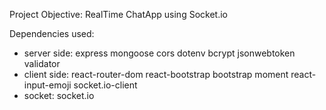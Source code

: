 Project Objective: RealTime ChatApp using Socket.io

Dependencies used:
- server side: express mongoose cors dotenv bcrypt jsonwebtoken validator
- client side: react-router-dom react-bootstrap bootstrap moment react-input-emoji socket.io-client
- socket: socket.io

